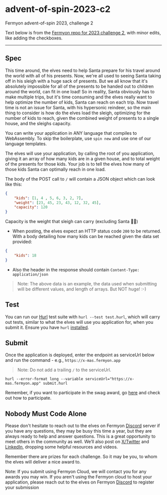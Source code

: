 # advent-of-spin-2023-c2

Fermyon advent-of-spin 2023, challenge 2

Text below is from the [Fermyon repo for 2023 challenge 2][c2repo],
with minor edits, like adding the checkboxes.

[c2repo]: https://github.com/fermyon/advent-of-spin/tree/main/2023/Challenge-2

<hr/>

## Spec

This time around, the elves need to help Santa prepare for his travel around the world
with all of his presents. Now, we're all used to seeing Santa taking off in his sleigh
with a huge sack of presents. But we all know that it's absolutely impossible
for all of the presents to be handed out to children around the world, can fit in one load!
So in reality, Santa obviously has to make multiple trips, but it's time consuming
and the elves really want to help optimize the number of kids, Santa can reach on each trip.
Now travel time is not an issue for Santa, with his hypersonic reindeer,
so the main thing to consider is how do the elves load the sleigh,
optimizing for the number of kids to reach, given the combined weight of presents
to a single house, and the sleighs capacity.

You can write your application in ANY language that compiles to WebAssembly.
To skip the boilerplate, use `spin new` and use one of our language templates.

The elves will use your application, by calling the root of you application,
giving it an array of how many kids are in a given house,
and to total weight of the presents for those kids.
Your job is to tell the elves how many of those kids Santa can optimally reach in one load.

The body of the POST call to `/` will contain a JSON object which can look like this:

```JSON
{
    "kids": [1, 4 , 5, 6, 3, 2, 7],
    "weight": [23, 45, 23, 43, 12, 32, 45],
    "capacity": 120
}
```

Capacity is the weight that sleigh can carry (excluding Santa 🎅🏻)

- When posting, the elves expect an HTTP status code `200` to be returned.
  With a body detailing how many kids can be reached given the data set provided:

```JSON
{
    "kids": 18
}
```

- Also the header in the response should contain `Content-Type: application/json`

> Note: The above data is an example, the data used when submitting will be different values,
> and length of arrays. But NOT huge! :-)

## Test

You can run our [Hurl](https://hurl.dev) test suite with `hurl --test test.hurl`,
which will carry out tests, similar to what the elves will use you application for,
when you submit it. Ensure you have `hurl` [installed](https://hurl.dev/docs/installation.html).

## Submit

Once the application is deployed, enter the endpoint as serviceUrl below
and run the command - e.g., `https://x-mas.fermyon.app`

> Note: Do not add a trailing `/` to the serviceUrl.

```shell
hurl --error-format long --variable serviceUrl="https://x-mas.fermyon.app" submit.hurl
```

Remember, if you want to participate in the swag award, go [here](../../README.md#Prizes)
and check out how to participate.

## Nobody Must Code Alone

Please don't hesitate to reach out to the elves on Fermyon [Discord](https://discord.gg/AAFNfS7NGf)
server if you have any questions, they may be busy this time a year,
but they are always ready to help and answer questions.
This is a great opportunity to meet others in the community as well.
We’ll also post on [X/Twitter](https://twitter.com/fermyontech) and
[LinkedIn](https://www.linkedin.com/company/fermyon), dropping some helpful resources and videos.

Remember there are prizes for each challenge.
So it may be you, to whom the elves will deliver a nice award to.

Note: If you submit using Fermyon Cloud, we will contact you for any awards you may win.
If you aren't using the Fermyon cloud to host your application,
please reach out to the elves on Fermyon [Discord](https://discord.gg/AAFNfS7NGf)
to register your submission
